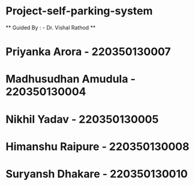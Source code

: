 # Project-self-parking-system

** Guided By : - Dr. Vishal Rathod **
# Priyanka Arora - 220350130007
# Madhusudhan Amudula - 220350130004
# Nikhil Yadav - 220350130005
# Himanshu Raipure - 220350130008
# Suryansh Dhakare - 220350130010
